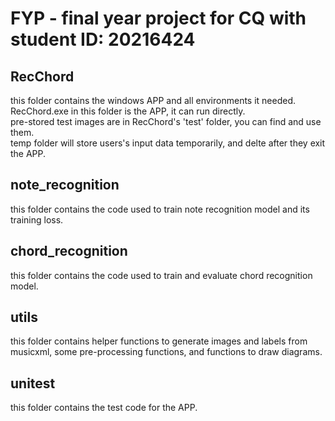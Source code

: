 # FYP - final year project for CQ with student ID: 20216424

## RecChord 
this folder contains the windows APP and all environments it needed.  
RecChord.exe in this folder is the APP, it can run directly.  
pre-stored test images are in RecChord's 'test' folder, you can find and use them.  
temp folder will store users's input data temporarily, and delte after they exit the APP.

## note_recognition
this folder contains the code used to train note recognition model and its training loss.

## chord_recognition
this folder contains the code used to train and evaluate chord recognition model.

## utils
this folder contains helper functions to generate images and labels from musicxml, some pre-processing functions, and functions to draw diagrams.

## unitest
this folder contains the test code for the APP.
